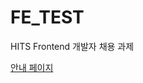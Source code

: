 # FE_TEST
HITS Frontend 개발자 채용 과제

[안내 페이지](https://kindhearted-maize-855.notion.site/HITS-Frontend-f9b62e620c2d4a01a99393a989a54ccf)
